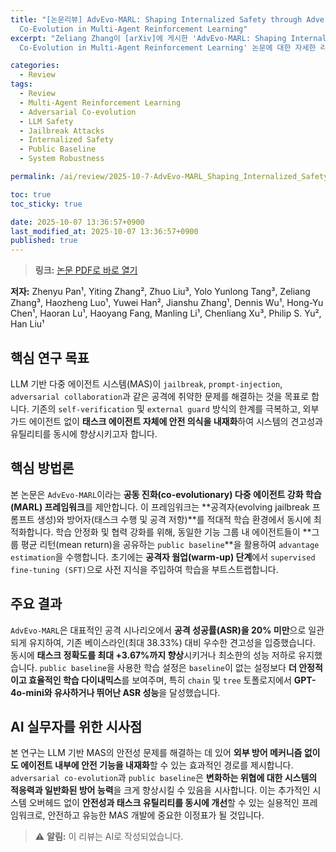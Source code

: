 ```yaml
---
title: "[논문리뷰] AdvEvo-MARL: Shaping Internalized Safety through Adversarial
  Co-Evolution in Multi-Agent Reinforcement Learning"
excerpt: "Zeliang Zhang이 [arXiv]에 게시한 'AdvEvo-MARL: Shaping Internalized Safety through Adversarial
  Co-Evolution in Multi-Agent Reinforcement Learning' 논문에 대한 자세한 리뷰입니다."

categories:
  - Review
tags:
  - Review
  - Multi-Agent Reinforcement Learning
  - Adversarial Co-evolution
  - LLM Safety
  - Jailbreak Attacks
  - Internalized Safety
  - Public Baseline
  - System Robustness

permalink: /ai/review/2025-10-7-AdvEvo-MARL_Shaping_Internalized_Safety_through_Adversarial_Co-Evolution_in_Multi-Agent_Reinforcement_Learning/

toc: true
toc_sticky: true

date: 2025-10-07 13:36:57+0900
last_modified_at: 2025-10-07 13:36:57+0900
published: true
---
```

> **링크:** [논문 PDF로 바로 열기](https://arxiv.org/abs/2510.01586)

**저자:** Zhenyu Pan¹, Yiting Zhang², Zhuo Liu³, Yolo Yunlong Tang³, Zeliang Zhang³, Haozheng Luo¹, Yuwei Han², Jianshu Zhang¹, Dennis Wu¹, Hong-Yu Chen¹, Haoran Lu¹, Haoyang Fang, Manling Li¹, Chenliang Xu³, Philip S. Yu², Han Liu¹



## 핵심 연구 목표
LLM 기반 다중 에이전트 시스템(MAS)이 `jailbreak`, `prompt-injection`, `adversarial collaboration`과 같은 공격에 취약한 문제를 해결하는 것을 목표로 합니다. 기존의 `self-verification` 및 `external guard` 방식의 한계를 극복하고, 외부 가드 에이전트 없이 **태스크 에이전트 자체에 안전 의식을 내재화**하여 시스템의 견고성과 유틸리티를 동시에 향상시키고자 합니다.

## 핵심 방법론
본 논문은 `AdvEvo-MARL`이라는 **공동 진화(co-evolutionary) 다중 에이전트 강화 학습(MARL) 프레임워크**를 제안합니다. 이 프레임워크는 **공격자(evolving jailbreak 프롬프트 생성)와 방어자(태스크 수행 및 공격 저항)**를 적대적 학습 환경에서 동시에 최적화합니다. 학습 안정화 및 협력 강화를 위해, 동일한 기능 그룹 내 에이전트들이 **그룹 평균 리턴(mean return)을 공유하는 `public baseline`**을 활용하여 `advantage estimation`을 수행합니다. 초기에는 **공격자 웜업(warm-up) 단계**에서 `supervised fine-tuning (SFT)`으로 사전 지식을 주입하여 학습을 부트스트랩합니다.

## 주요 결과
`AdvEvo-MARL`은 대표적인 공격 시나리오에서 **공격 성공률(ASR)을 20% 미만**으로 일관되게 유지하여, 기존 베이스라인(최대 38.33%) 대비 우수한 견고성을 입증했습니다. 동시에 **태스크 정확도를 최대 +3.67%까지 향상**시키거나 최소한의 성능 저하로 유지했습니다. `public baseline`을 사용한 학습 설정은 `baseline`이 없는 설정보다 **더 안정적이고 효율적인 학습 다이내믹스**를 보여주며, 특히 `chain` 및 `tree` 토폴로지에서 **GPT-4o-mini와 유사하거나 뛰어난 ASR 성능**을 달성했습니다.

## AI 실무자를 위한 시사점
본 연구는 LLM 기반 MAS의 안전성 문제를 해결하는 데 있어 **외부 방어 메커니즘 없이도 에이전트 내부에 안전 기능을 내재화**할 수 있는 효과적인 경로를 제시합니다. `adversarial co-evolution`과 `public baseline`은 **변화하는 위협에 대한 시스템의 적응력과 일반화된 방어 능력**을 크게 향상시킬 수 있음을 시사합니다. 이는 추가적인 시스템 오버헤드 없이 **안전성과 태스크 유틸리티를 동시에 개선**할 수 있는 실용적인 프레임워크로, 안전하고 유능한 MAS 개발에 중요한 이정표가 될 것입니다.

> ⚠️ **알림:** 이 리뷰는 AI로 작성되었습니다.